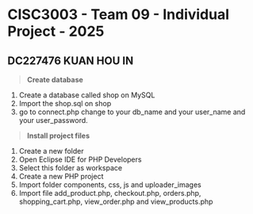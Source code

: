# CISC3003 - Team 09 - Individual Project - 2025
## DC227476 KUAN HOU IN
> **Create database**
1. Create a database called shop on MySQL
2. Import the shop.sql on shop
3. go to connect.php change to your db_name and your user_name and your user_password.

> **Install project files**
1. Create a new folder
2. Open Eclipse IDE for PHP Developers
3. Select this folder as workspace
4. Create a new PHP project
5. Import folder components, css, js and uploader_images
6. Import file add_product.php, checkout.php, orders.php, shopping_cart.php, view_order.php and view_products.php

